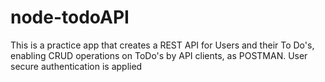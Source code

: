 # node-todoAPI

This is a practice app that creates a REST API for Users and their To Do's, enabling CRUD operations on ToDo's by API clients, as POSTMAN.
User secure authentication is applied 
